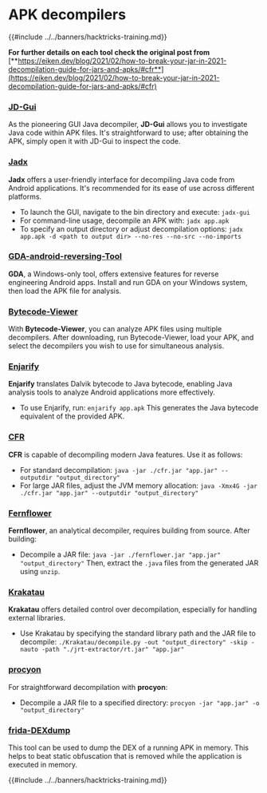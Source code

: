 # APK decompilers

{{#include ../../banners/hacktricks-training.md}}

**For further details on each tool check the original post from** [**https://eiken.dev/blog/2021/02/how-to-break-your-jar-in-2021-decompilation-guide-for-jars-and-apks/#cfr**](https://eiken.dev/blog/2021/02/how-to-break-your-jar-in-2021-decompilation-guide-for-jars-and-apks/#cfr)

### [JD-Gui](https://github.com/java-decompiler/jd-gui)

As the pioneering GUI Java decompiler, **JD-Gui** allows you to investigate Java code within APK files. It's straightforward to use; after obtaining the APK, simply open it with JD-Gui to inspect the code.

### [Jadx](https://github.com/skylot/jadx)

**Jadx** offers a user-friendly interface for decompiling Java code from Android applications. It's recommended for its ease of use across different platforms.

- To launch the GUI, navigate to the bin directory and execute: `jadx-gui`
- For command-line usage, decompile an APK with: `jadx app.apk`
- To specify an output directory or adjust decompilation options: `jadx app.apk -d <path to output dir> --no-res --no-src --no-imports`

### [GDA-android-reversing-Tool](https://github.com/charles2gan/GDA-android-reversing-Tool)

**GDA**, a Windows-only tool, offers extensive features for reverse engineering Android apps. Install and run GDA on your Windows system, then load the APK file for analysis.

### [Bytecode-Viewer](https://github.com/Konloch/bytecode-viewer/releases)

With **Bytecode-Viewer**, you can analyze APK files using multiple decompilers. After downloading, run Bytecode-Viewer, load your APK, and select the decompilers you wish to use for simultaneous analysis.

### [Enjarify](https://github.com/Storyyeller/enjarify)

**Enjarify** translates Dalvik bytecode to Java bytecode, enabling Java analysis tools to analyze Android applications more effectively.

- To use Enjarify, run: `enjarify app.apk` This generates the Java bytecode equivalent of the provided APK.

### [CFR](https://github.com/leibnitz27/cfr)

**CFR** is capable of decompiling modern Java features. Use it as follows:

- For standard decompilation: `java -jar ./cfr.jar "app.jar" --outputdir "output_directory"`
- For large JAR files, adjust the JVM memory allocation: `java -Xmx4G -jar ./cfr.jar "app.jar" --outputdir "output_directory"`

### [Fernflower](https://github.com/JetBrains/intellij-community/tree/master/plugins/java-decompiler/engine)

**Fernflower**, an analytical decompiler, requires building from source. After building:

- Decompile a JAR file: `java -jar ./fernflower.jar "app.jar" "output_directory"` Then, extract the `.java` files from the generated JAR using `unzip`.

### [Krakatau](https://github.com/Storyyeller/Krakatau)

**Krakatau** offers detailed control over decompilation, especially for handling external libraries.

- Use Krakatau by specifying the standard library path and the JAR file to decompile: `./Krakatau/decompile.py -out "output_directory" -skip -nauto -path "./jrt-extractor/rt.jar" "app.jar"`

### [procyon](https://github.com/mstrobel/procyon)

For straightforward decompilation with **procyon**:

- Decompile a JAR file to a specified directory: `procyon -jar "app.jar" -o "output_directory"`

### [frida-DEXdump](https://github.com/hluwa/frida-dexdump)

This tool can be used to dump the DEX of a running APK in memory. This helps to beat static obfuscation that is removed while the application is executed in memory.

{{#include ../../banners/hacktricks-training.md}}

